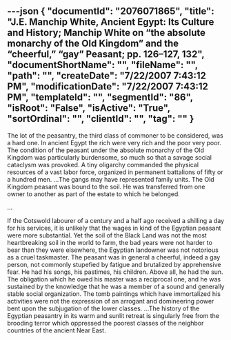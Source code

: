 ---json
{
  "documentId": "2076071865",
  "title": "J.E. Manchip White, Ancient Egypt: Its Culture and History; Manchip White on “the absolute monarchy of the Old Kingdom” and the “cheerful,” “gay” Peasant; pp. 126–127, 132",
  "documentShortName": "",
  "fileName": "",
  "path": "",
  "createDate": "7/22/2007 7:43:12 PM",
  "modificationDate": "7/22/2007 7:43:12 PM",
  "templateId": "",
  "segmentId": "86",
  "isRoot": "False",
  "isActive": "True",
  "sortOrdinal": "",
  "clientId": "",
  "tag": ""
}
---

The lot of the peasantry, the third class of commoner to be considered, was a hard one. In ancient Egypt the rich were very rich and the poor very poor. The condition of the peasant under the absolute monarchy of the Old Kingdom was particularly burdensome, so much so that a savage social cataclysm was provoked. A tiny oligarchy commanded the physical resources of a vast labor force, organized in permanent battalions of fifty or a hundred men. …The gangs may have represented family units. The Old Kingdom peasant was bound to the soil. He was transferred from one owner to another as part of the estate to which he belonged.

…

If the Cotswold labourer of a century and a half ago received a shilling a day for his services, it is unlikely that the wages in kind of the Egyptian peasant were more substantial. Yet the soil of the Black Land was not the most heartbreaking soil in the world to farm, the bad years were not harder to bear than they were elsewhere, the Egyptian landowner was not notorious as a cruel taskmaster. The peasant was in general a cheerful, indeed a gay person, not commonly stupefied by fatigue and brutalized by apprehensive fear. He had his songs, his pastimes, his children. Above all, he had the sun. The obligation which he owed his master was a reciprocal one, and he was sustained by the knowledge that he was a member of a sound and generally stable social organization. The tomb paintings which have immortalized his activities were not the expression of an arrogant and domineering power bent upon the subjugation of the lower classes. …The history of the Egyptian peasantry in its warm and sunlit retreat is singularly free from the brooding terror which oppressed the poorest classes of the neighbor countries of the ancient Near East.
